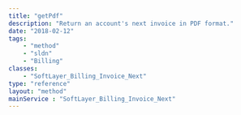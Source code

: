 ```yaml
---
title: "getPdf"
description: "Return an account's next invoice in PDF format."
date: "2018-02-12"
tags:
    - "method"
    - "sldn"
    - "Billing"
classes:
    - "SoftLayer_Billing_Invoice_Next"
type: "reference"
layout: "method"
mainService : "SoftLayer_Billing_Invoice_Next"
---
```

